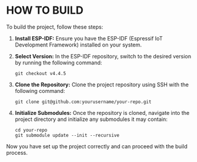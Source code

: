 # HOW TO BUILD

To build the project, follow these steps:

1. **Install ESP-IDF:** Ensure you have the ESP-IDF (Espressif IoT Development Framework) installed on your system.

2. **Select Version:** In the ESP-IDF repository, switch to the desired version by running the following command:

   ```
   git checkout v4.4.5
   ```

3. **Clone the Repository:** Clone the project repository using SSH with the following command:

   ```
   git clone git@github.com:yourusername/your-repo.git
   ```

4. **Initialize Submodules:** Once the repository is cloned, navigate into the project directory and initialize any submodules it may contain:

   ```
   cd your-repo
   git submodule update --init --recursive
   ```

Now you have set up the project correctly and can proceed with the build process.

